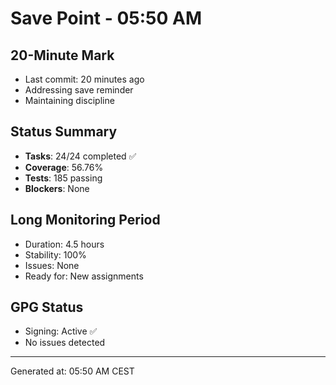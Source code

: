# Save Point - 05:50 AM

## 20-Minute Mark
- Last commit: 20 minutes ago
- Addressing save reminder
- Maintaining discipline

## Status Summary
- **Tasks**: 24/24 completed ✅
- **Coverage**: 56.76%
- **Tests**: 185 passing
- **Blockers**: None

## Long Monitoring Period
- Duration: 4.5 hours
- Stability: 100%
- Issues: None
- Ready for: New assignments

## GPG Status
- Signing: Active ✅
- No issues detected

---
Generated at: 05:50 AM CEST